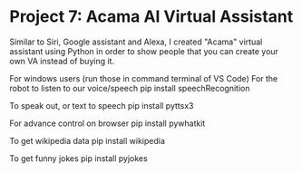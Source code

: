 # Project 7: Acama AI Virtual Assistant

Similar to Siri, Google assistant and Alexa, I created "Acama" virtual assistant using Python in order to show people that you can create your own VA instead of buying it.

For windows users
(run those in command terminal of VS Code) 
For the robot to listen to our voice/speech pip install speechRecognition

To speak out, or text to speech pip install pyttsx3

For advance control on browser pip install pywhatkit

To get wikipedia data pip install wikipedia

To get funny jokes pip install pyjokes
